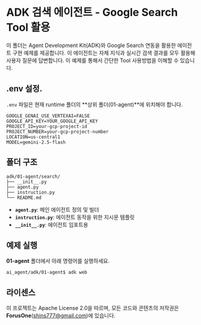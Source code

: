 # ADK 검색 에이전트 - Google Search Tool 활용

이 폴더는 Agent Development Kit(ADK)와 Google Search 연동을 활용한 에이전트 구현 예제를 제공합니다. 이 에이전트는 자체 지식과 실시간 검색 결과를 모두 활용해 사용자 질문에 답변합니다. 이 예제를 통해서 간단한 Tool 사용방법을 이해할 수 있습니다.

## .env 설정.

`.env` 파일은 현재 runtime 폴더의 **상위 폴더(01-agent)**에 위치해야 합니다.

```
GOOGLE_GENAI_USE_VERTEXAI=FALSE
GOOGLE_API_KEY=YOUR_GOOGLE_API_KEY
PROJECT_ID=your-gcp-project-id
PROJECT_NUMBER=your-gcp-project-number
LOCATION=us-central1
MODEL=gemini-2.5-flash
```

## 폴더 구조

```
adk/01-agent/search/
├── __init__.py
├── agent.py
├── instruction.py
└── README.md
```

- **`agent.py`**: 메인 에이전트 정의 및 빌더
- **`instruction.py`**: 에이전트 동작을 위한 지시문 템플릿
- **`__init__.py`**: 에이전트 임포트용

## 예제 실행

**01-agent** 폴더에서 아래 명령어를 실행하세요.

```
ai_agent/adk/01-agent$ adk web
```

## 라이센스

이 프로젝트는 Apache License 2.0을 따르며, 모든 코드와 콘텐츠의 저작권은 **ForusOne**(shins777@gmail.com)에 있습니다.